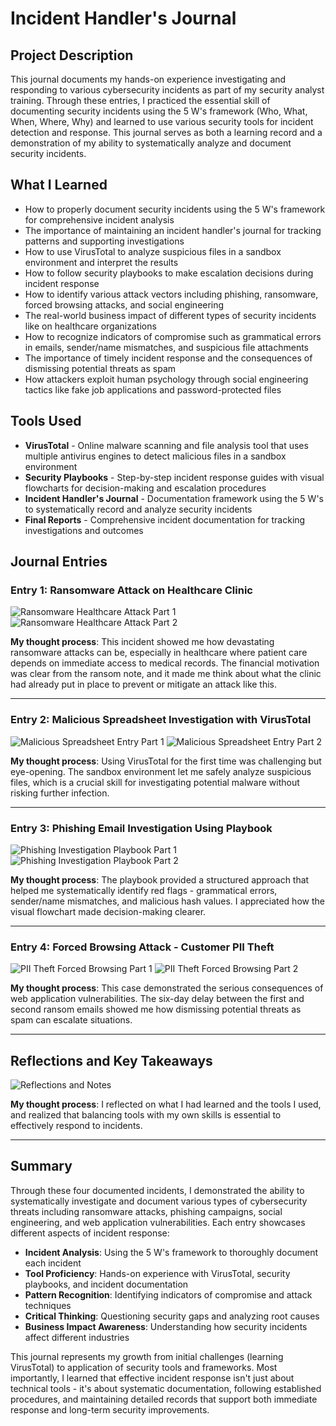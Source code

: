 # Incident Handler's Journal

## Project Description
This journal documents my hands-on experience investigating and responding to various cybersecurity incidents as part of my security analyst training. Through these entries, I practiced the essential skill of documenting security incidents using the 5 W's framework (Who, What, When, Where, Why) and learned to use various security tools for incident detection and response. This journal serves as both a learning record and a demonstration of my ability to systematically analyze and document security incidents.

## What I Learned
- How to properly document security incidents using the 5 W's framework for comprehensive incident analysis
- The importance of maintaining an incident handler's journal for tracking patterns and supporting investigations
- How to use VirusTotal to analyze suspicious files in a sandbox environment and interpret the results
- How to follow security playbooks to make escalation decisions during incident response
- How to identify various attack vectors including phishing, ransomware, forced browsing attacks, and social engineering
- The real-world business impact of different types of security incidents like on healthcare organizations
- How to recognize indicators of compromise such as grammatical errors in emails, sender/name mismatches, and suspicious file attachments
- The importance of timely incident response and the consequences of dismissing potential threats as spam
- How attackers exploit human psychology through social engineering tactics like fake job applications and password-protected files

## Tools Used
- **VirusTotal** - Online malware scanning and file analysis tool that uses multiple antivirus engines to detect malicious files in a sandbox environment
- **Security Playbooks** - Step-by-step incident response guides with visual flowcharts for decision-making and escalation procedures
- **Incident Handler's Journal** - Documentation framework using the 5 W's to systematically record and analyze security incidents
- **Final Reports** - Comprehensive incident documentation for tracking investigations and outcomes

## Journal Entries

### Entry 1: Ransomware Attack on Healthcare Clinic
![Ransomware Healthcare Attack Part 1](images/entry1-ransomware-part1.png)
![Ransomware Healthcare Attack Part 2](images/entry1-ransomware-part2.png)

**My thought process**: This incident showed me how devastating ransomware attacks can be, especially in healthcare where patient care depends on immediate access to medical records. The financial motivation was clear from the ransom note, and it made me think about what the clinic had already put in place to prevent or mitigate an attack like this.

---

### Entry 2: Malicious Spreadsheet Investigation with VirusTotal
![Malicious Spreadsheet Entry Part 1](images/entry2-virustotal-part1.png)
![Malicious Spreadsheet Entry Part 2](images/entry2-virustotal-part2.png)

**My thought process**: Using VirusTotal for the first time was challenging but eye-opening. The sandbox environment let me safely analyze suspicious files, which is a crucial skill for investigating potential malware without risking further infection.

---

### Entry 3: Phishing Email Investigation Using Playbook
![Phishing Investigation Playbook Part 1](images/entry3-playbook-part1.png)
![Phishing Investigation Playbook Part 2](images/entry3-playbook-part2.png)

**My thought process**: The playbook provided a structured approach that helped me systematically identify red flags - grammatical errors, sender/name mismatches, and malicious hash values. I appreciated how the visual flowchart made decision-making clearer. 

---

### Entry 4: Forced Browsing Attack - Customer PII Theft
![PII Theft Forced Browsing Part 1](images/entry4-pii-theft-part1.png)
![PII Theft Forced Browsing Part 2](images/entry4-pii-theft-part2.png)

**My thought process**: This case demonstrated the serious consequences of web application vulnerabilities. The six-day delay between the first and second ransom emails showed me how dismissing potential threats as spam can escalate situations.

---

## Reflections and Key Takeaways
![Reflections and Notes](images/reflections-notes.png) 

**My thought process**: I reflected on what I had learned and the tools I used, and realized that balancing tools with my own skills is essential to effectively respond to incidents.

---

## Summary

Through these four documented incidents, I demonstrated the ability to systematically investigate and document various types of cybersecurity threats including ransomware attacks, phishing campaigns, social engineering, and web application vulnerabilities. Each entry showcases different aspects of incident response:

- **Incident Analysis**: Using the 5 W's framework to thoroughly document each incident
- **Tool Proficiency**: Hands-on experience with VirusTotal, security playbooks, and incident documentation
- **Pattern Recognition**: Identifying indicators of compromise and attack techniques
- **Critical Thinking**: Questioning security gaps and analyzing root causes
- **Business Impact Awareness**: Understanding how security incidents affect different industries

This journal represents my growth from initial challenges (learning VirusTotal) to application of security tools and frameworks. Most importantly, I learned that effective incident response isn't just about technical tools - it's about systematic documentation, following established procedures, and maintaining detailed records that support both immediate response and long-term security improvements.
